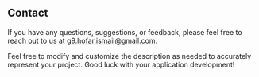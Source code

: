 ## Contact

If you have any questions, suggestions, or feedback, please feel free to reach out to us at [g9.hofar.ismail@gmail.com](mailto:g9.hofar.ismail@gmail.com).

Feel free to modify and customize the description as needed to accurately represent your project. Good luck with your application development!
